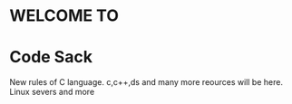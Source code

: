 # WELCOME TO
# Code Sack

New rules of C language.
c,c++,ds and many more reources will be here.
Linux severs and more
